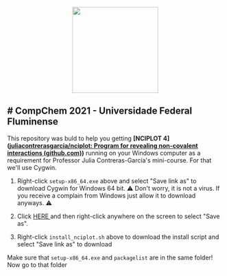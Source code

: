 <p align="center">
  <img width="200" src="http://ppgq-uff.com.br/wp-content/uploads/2021/09/LOGO-PGQ-UFF-COLORIDO.png">
</p>

# CompChem 2021 - Universidade Federal Fluminense
---
This repository was buld to help you getting **[NCIPLOT 4]([juliacontrerasgarcia/nciplot: Program for revealing non-covalent interactions (github.com)](https://github.com/juliacontrerasgarcia/nciplot))** running on your Windows computer as a requirement for Professor Julia Contreras-García's mini-course. For that we'll use Cygwin.

1. Right-click `setup-x86_64.exe` above and select "Save link as" to download Cygwin for Windows 64 bit. ⚠️ Don't worry, it is not a virus. If you receive a complain from Windows just allow it to download anyways. ⚠️
  
2. Click [HERE ](https://raw.githubusercontent.com/HenriqueCSJ/CompChem2021/main/packagelist.txt)and then right-click anywhere on the screen to select "Save as".
  
3. Right-click `install_nciplot.sh` above to download the install script and select "Save link as" to download

Make sure that `setup-x86_64.exe` and `packagelist` are in the same folder! Now go to that folder
